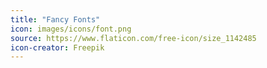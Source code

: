 ```yaml
---
title: "Fancy Fonts"
icon: images/icons/font.png
source: https://www.flaticon.com/free-icon/size_1142485
icon-creator: Freepik
---
```

